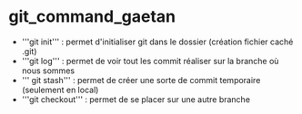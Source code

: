 # git_command_gaetan

* '''git init''' : permet d'initialiser git dans le dossier (création fichier caché .git)
* '''git log''' : permet de voir tout les commit réaliser sur la branche où nous sommes
* ''' git stash''' : permet de créer une sorte de commit temporaire (seulement en local)
* '''git checkout''' : permet de se placer sur une autre branche 

